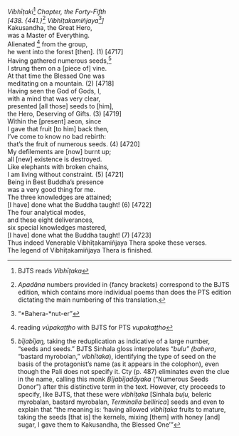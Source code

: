 *Vibhīṭaki*[^1] *Chapter, the Forty-Fifth*  
*\[438. {441.}*[^2] *Vibhīṭakamiñjaya*[^3]*\]*  
Kakusandha, the Great Hero,  
was a Master of Everything.  
Alienated [^4] from the group,  
he went into the forest \[then\]. (1) \[4717\]  
Having gathered numerous seeds,[^5]  
I strung them on a \[piece of\] vine.  
At that time the Blessed One was  
meditating on a mountain. (2) \[4718\]  
Having seen the God of Gods, I,  
with a mind that was very clear,  
presented \[all those\] seeds to \[him\],  
the Hero, Deserving of Gifts. (3) \[4719\]  
Within the \[present\] aeon, since  
I gave that fruit \[to him\] back then,  
I’ve come to know no bad rebirth:  
that’s the fruit of numerous seeds. (4) \[4720\]  
My defilements are \[now\] burnt up;  
all \[new\] existence is destroyed.  
Like elephants with broken chains,  
I am living without constraint. (5) \[4721\]  
Being in Best Buddha’s presence  
was a very good thing for me.  
The three knowledges are attained;  
\[I have\] done what the Buddha taught! (6) \[4722\]  
The four analytical modes,  
and these eight deliverances,  
six special knowledges mastered,  
\[I have\] done what the Buddha taught! (7) \[4723\]  
Thus indeed Venerable Vibhīṭakamiñjaya Thera spoke these verses.  
The legend of Vibhīṭakamiñjaya Thera is finished.  
[^1]: BJTS reads *Vibhīṭaka*  
[^2]: *Apadāna* numbers provided in {fancy brackets} correspond to the
    BJTS edition, which contains more individual poems than does the PTS
    edition dictating the main numbering of this translation.  
[^3]: “*Bahera-*nut-er”  
[^4]: reading *vūpakaṭṭho* with BJTS for PTS *vupakaṭṭho*  
[^5]: *bījabījaŋ,* taking the reduplication as indicative of a large
    number, “seeds and seeds.” BJTS Sinhala gloss interpolates “*bulu”
    (bahera*, “bastard myrobolan,” *vibhītaka*), identifying the type of
    seed on the basis of the protagonist’s name (as it appears in the
    colophon), even though the Pali does not specify it. Cty (p. 487)
    eliminates even the clue in the name, calling this monk
    *Bījabījadāyaka* (“Numerous Seeds Donor”) after this distinctive
    term in the text. However, cty proceeds to specify, like BJTS, that
    these were *vibhīṭaka* \[Sinhala *buḷu,* beleric myrobalan, bastard
    myrobalan, *Terminalia bellirica*\] seeds and even to explain that
    “the meaning is: ‘having allowed *vibhīṭaka* fruits to mature,
    taking the seeds \[that is\] the kernels, mixing \[them\] with honey
    \[and\] sugar, I gave them to Kakusandha, the Blessed One’”
